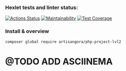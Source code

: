 ### Hexlet tests and linter status:
[![Actions Status](https://github.com/artisangora/php-project-lvl2/workflows/hexlet-check/badge.svg)](https://github.com/artisangora/php-project-lvl2/actions)
[![Maintainability](https://api.codeclimate.com/v1/badges/c753ee8368b84e369b68/maintainability)](https://codeclimate.com/github/artisangora/php-project-lvl2/maintainability)
[![Test Coverage](https://api.codeclimate.com/v1/badges/c753ee8368b84e369b68/test_coverage)](https://codeclimate.com/github/artisangora/php-project-lvl2/test_coverage)

### Install & overview
`composer global require artisangora/php-project-lvl2`


# @TODO ADD ASCIINEMA